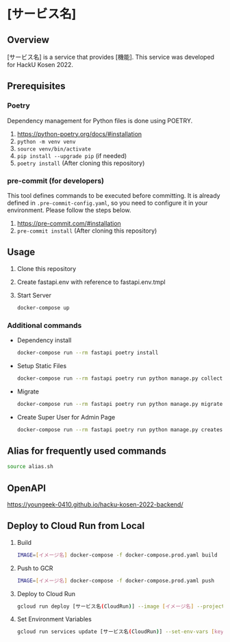# [サービス名]

## Overview

[サービス名] is a service that provides [機能]. This service was developed for HackU Kosen 2022.

## Prerequisites

### Poetry

Dependency management for Python files is done using POETRY.

1. <https://python-poetry.org/docs/#installation>
1. `python -m venv venv`
1. `source venv/bin/activate`
1. `pip install --upgrade pip` (if needed)
1. `poetry install` (After cloning this repository)

### pre-commit (for developers)

This tool defines commands to be executed before committing. It is already defined in `.pre-commit-config.yaml`, so you need to configure it in your environment. Please follow the steps below.

1. <https://pre-commit.com/#installation>
1. `pre-commit install` (After cloning this repository)

## Usage

1. Clone this repository

1. Create fastapi.env with reference to fastapi.env.tmpl

1. Start Server

    ```sh
    docker-compose up
    ```

### Additional commands
- Dependency install

    ```sh
    docker-compose run --rm fastapi poetry install
    ```

- Setup Static Files

    ```sh
    docker-compose run --rm fastapi poetry run python manage.py collectstatic --noinput
    ```

- Migrate

    ```sh
    docker-compose run --rm fastapi poetry run python manage.py migrate
    ```

- Create Super User for Admin Page

    ```sh
    docker-compose run --rm fastapi poetry run python manage.py createsuperuser
    ```

## Alias for frequently used commands

```sh
source alias.sh
```

## OpenAPI

<https://youngeek-0410.github.io/hacku-kosen-2022-backend/>


## Deploy to Cloud Run from Local
1. Build
    ```sh
    IMAGE=[イメージ名] docker-compose -f docker-compose.prod.yaml build
    ```

1. Push to GCR
    ```sh
    IMAGE=[イメージ名] docker-compose -f docker-compose.prod.yaml push
    ```

1. Deploy to Cloud Run
    ```sh
    gcloud run deploy [サービス名(CloudRun)] --image [イメージ名] --project [プロジェクト名] --port 8000 --region asia-northeast1 --platform managed
    ```

1. Set Environment Variables
    ```sh
    gcloud run services update [サービス名(CloudRun)] --set-env-vars [key1]=[value1],[key2]=[value2]
    ```
